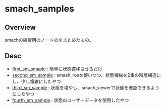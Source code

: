 # smach_samples
## Overview<br>
smachの練習用のノードのをまとめたもの。
## Desc
- [first_sm_smaple](https://github.com/KIT-Happy-Robot/mc_education/blob/main/ros_melodic/smach_samples/src/first_sm_sample.py) : 簡単に状態遷移させるだけ
- [second_sm_sample](https://github.com/KIT-Happy-Robot/に下だけmc_education/blob/main/ros_melodic/smach_samples/src/second_sm_sample.py) : smash_rosを使いつつ、状態機械を2重の階層構造にし、少し複雑にしたやつ
- [third_sm_sample](https://github.com/KIT-Happy-Robot/mc_education/blob/main/ros_melodic/smach_samples/src/third_sm_sample.py) : 状態を増やし、smach_viewerで状態を確認できるようにしたやつ
- [fourth_sm_sample](https://github.com/KIT-Happy-Robot/mc_education/blob/main/ros_melodic/smach_samples/src/fourth_sm_sample.py) : 状態のユーザーデータを使用したやつ

